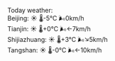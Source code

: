 Today weather:  
Beijing: ☀️ 🌡️-5°C 🌬️0km/h  
Tianjin: ☀️ 🌡️+0°C 🌬️←7km/h  
Shijiazhuang: ☀️ 🌡️+3°C 🌬️↘5km/h  
Tangshan: ☀️ 🌡️-0°C 🌬️←10km/h  
